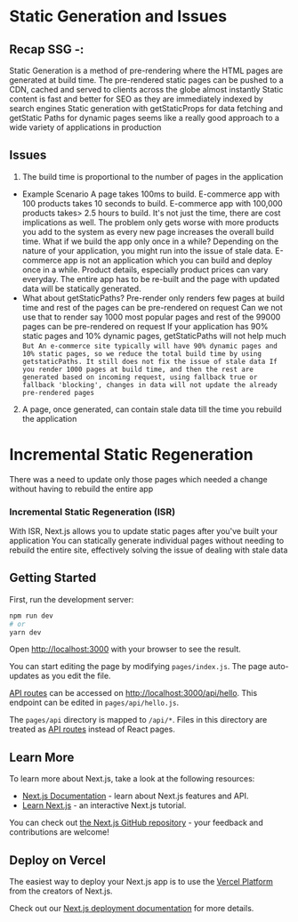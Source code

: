 # Static Generation and Issues

## Recap SSG -:

Static Generation is a method of pre-rendering where the HTML pages are generated at build
time.
The pre-rendered static pages can be pushed to a CDN, cached and served to clients across the globe almost instantly
Static content is fast and better for SEO as they are immediately indexed by search engines
Static generation with getStaticProps for data fetching and getStatic Paths for dynamic pages seems like a really good approach to a wide variety of applications in production

## Issues

1. The build time is proportional to the number of pages in the application

- Example Scenario
  A page takes 100ms to build.
  E-commerce app with 100 products takes 10 seconds to build.
  E-commerce app with 100,000 products takes> 2.5 hours to build.
  It's not just the time, there are cost implications as well.
  The problem only gets worse with more products you add to the system as every new page increases the overall build time.
  What if we build the app only once in a while?
  Depending on the nature of your application, you might run into the issue of stale data.
  E-commerce app is not an application which you can build and deploy once in a while. Product details, especially product prices can vary everyday.
  The entire app has to be re-built and the page with updated data will be statically generated.
- What about getStaticPaths?
  Pre-render only renders few pages at build time and rest of the pages can be pre-rendered on request
  Can we not use that to render say 1000 most popular pages and rest of the 99000 pages can be pre-rendered on request
  If your application has 90% static pages and 10% dynamic pages, getStaticPaths will not help much
  `But An e-commerce site typically will have 90% dynamic pages and 10% static pages, so we reduce the total build time by using getstaticPaths. It still does not fix the issue of stale data If you render 1000 pages at build time, and then the rest are generated based on incoming request, using fallback true or fallback 'blocking', changes in data will not update the already pre-rendered pages`

2. A page, once generated, can contain stale data till the time you rebuild the application

# Incremental Static Regeneration

There was a need to update only those pages which needed a change without having to rebuild the entire app

### Incremental Static Regeneration (ISR)

With ISR, Next.js allows you to update static pages after you've built your application
You can statically generate individual pages without needing to rebuild the entire site, effectively solving the issue of dealing with stale data

## Getting Started

First, run the development server:

```bash
npm run dev
# or
yarn dev
```

Open [http://localhost:3000](http://localhost:3000) with your browser to see the result.

You can start editing the page by modifying `pages/index.js`. The page auto-updates as you edit the file.

[API routes](https://nextjs.org/docs/api-routes/introduction) can be accessed on [http://localhost:3000/api/hello](http://localhost:3000/api/hello). This endpoint can be edited in `pages/api/hello.js`.

The `pages/api` directory is mapped to `/api/*`. Files in this directory are treated as [API routes](https://nextjs.org/docs/api-routes/introduction) instead of React pages.

## Learn More

To learn more about Next.js, take a look at the following resources:

- [Next.js Documentation](https://nextjs.org/docs) - learn about Next.js features and API.
- [Learn Next.js](https://nextjs.org/learn) - an interactive Next.js tutorial.

You can check out [the Next.js GitHub repository](https://github.com/vercel/next.js/) - your feedback and contributions are welcome!

## Deploy on Vercel

The easiest way to deploy your Next.js app is to use the [Vercel Platform](https://vercel.com/new?utm_medium=default-template&filter=next.js&utm_source=create-next-app&utm_campaign=create-next-app-readme) from the creators of Next.js.

Check out our [Next.js deployment documentation](https://nextjs.org/docs/deployment) for more details.
